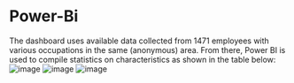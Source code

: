 # Power-Bi
The dashboard uses available data collected from 1471 employees with various occupations in the same (anonymous) area. From there, Power BI is used to compile statistics on characteristics as shown in the table below:
![image](https://github.com/user-attachments/assets/8dbe5e5e-524b-47a3-8108-dfef678f2d3b)
![image](https://github.com/user-attachments/assets/629d2165-268e-467a-b28f-2cbcddbb7095)
![image](https://github.com/user-attachments/assets/ebf60697-60e1-4326-bee8-eb71875df381)






